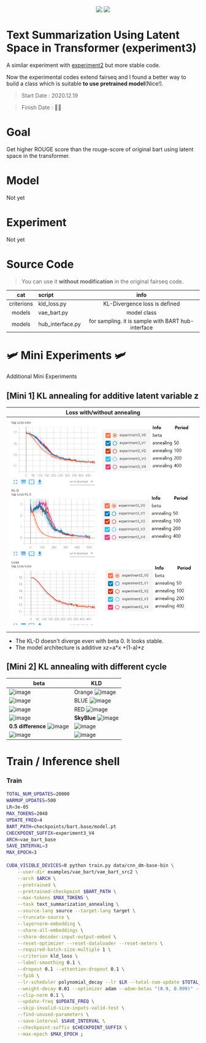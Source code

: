 
<p align="center">
  <a href="https://github.com/pytorch/fairseq"><img src=https://img.shields.io/badge/fairseq-v0.10.1-blue?style=flat height=30px></a> 
  <img src=https://img.shields.io/badge/Python-v3.6.8-green?style=flat&logo=python height=30px></a> 
</p>


# Text Summarization Using Latent Space in Transformer (experiment3)

A similar experiment with [experiment2](https://github.com/fxnnxc/text_summarization/tree/main/experiments/experiment2) but more stable code.

Now the experimental codes extend fairseq and I found a better way to build a class which is suitable **to use pretrained model**(Nice!).

> Start Date : 2020.12.19

> Finish Date : 👨‍💻

# Goal
Get higher ROUGE score than the rouge-score of original bart using latent space in the transformer.

# Model

Not yet

# Experiment

Not yet


# Source Code

> You can use it **without modification** in the original fairseq code.  


|cat|script|info|
|:-:|:--|:-:|
|criterions|kld_loss.py|KL-Divergence loss is defined|
|models|vae_bart.py|model class|
|models|hub_interface.py|for sampling. it is sample with BART hub-interface|

# 🛩️ Mini Experiments 🛩️

Additional Mini Experiments

## [Mini 1] KL annealing for additive latent variable z

|Loss with/without annealing|
|:-:|
|<img src="docs/mini11.png" width=500px>|

* The KL-D doesn't diverge even with beta 0. It looks stable.  
* The model architecture is additive xz=a\*x +(1-a)\*z

## [Mini 2] KL annealing with different cycle
|beta|KLD|
|---|---|
|![image](https://user-images.githubusercontent.com/51252792/102706323-371bc980-42d4-11eb-8a02-3ae327dc3b97.png)|Orange ![image](https://user-images.githubusercontent.com/51252792/102706632-06895f00-42d7-11eb-8e43-201d91d08a63.png)|
|![image](https://user-images.githubusercontent.com/51252792/102706340-561a5b80-42d4-11eb-9c6e-2701abeab587.png)|BLUE ![image](https://user-images.githubusercontent.com/51252792/102706407-12742180-42d5-11eb-8dcb-01ea01486671.png)|
|![image](https://user-images.githubusercontent.com/51252792/102706455-5cf59e00-42d5-11eb-9625-e1ad08bcca75.png)|RED ![image](https://user-images.githubusercontent.com/51252792/102706468-7eef2080-42d5-11eb-9996-7cb6ce96c6b7.png)|
|![image](https://user-images.githubusercontent.com/51252792/102706490-b2ca4600-42d5-11eb-8ada-674589825e51.png)|**SkyBlue** ![image](https://user-images.githubusercontent.com/51252792/102706537-1fdddb80-42d6-11eb-8903-3e322bc89832.png)|
| **0.5 difference** ![image](https://user-images.githubusercontent.com/51252792/102706587-82cf7280-42d6-11eb-8f7a-da46da0baae6.png)|![image](https://user-images.githubusercontent.com/51252792/102706622-e194ec00-42d6-11eb-981c-04e77cdbdf0d.png)|
|![image](https://user-images.githubusercontent.com/51252792/102706834-a8f61200-42d8-11eb-8505-7a178f1ad1f8.png)|![image](https://user-images.githubusercontent.com/51252792/102706922-8284a680-42d9-11eb-916a-163266ac5a93.png)|



# Train / Inference shell

### Train
```bash
TOTAL_NUM_UPDATES=20000 
WARMUP_UPDATES=500      
LR=3e-05
MAX_TOKENS=2048
UPDATE_FREQ=4
BART_PATH=checkpoints/bart.base/model.pt
CHECKPOINT_SUFFIX=experiment3_V4
ARCH=vae_bart_base
SAVE_INTERVAL=3
MAX_EPOCH=3

CUDA_VISIBLE_DEVICES=0 python train.py data/cnn_dm-base-bin \
    --user-dir examples/vae_bart/vae_bart_src2 \
    --arch $ARCH \
    --pretrained \
    --pretrained-checkpoint $BART_PATH \
    --max-tokens $MAX_TOKENS \
    --task text_summarization_annealing \
    --source-lang source --target-lang target \
    --truncate-source \
    --layernorm-embedding \
    --share-all-embeddings \
    --share-decoder-input-output-embed \
    --reset-optimizer --reset-dataloader --reset-meters \
    --required-batch-size-multiple 1 \
    --criterion kld_loss \
    --label-smoothing 0.1 \
    --dropout 0.1 --attention-dropout 0.1 \
    --fp16 \
    --lr-scheduler polynomial_decay --lr $LR --total-num-update $TOTAL_NUM_UPDATES --warmup-updates $WARMUP_UPDATES \
    --weight-decay 0.01 --optimizer adam --adam-betas "(0.9, 0.999)" --adam-eps 1e-08 \
    --clip-norm 0.1 \
    --update-freq $UPDATE_FREQ \
    --skip-invalid-size-inputs-valid-test \
    --find-unused-parameters \
    --save-interval $SAVE_INTERVAL \
    --checkpoint-suffix $CHECKPOINT_SUFFIX \
    --max-epoch $MAX_EPOCH ;

```
